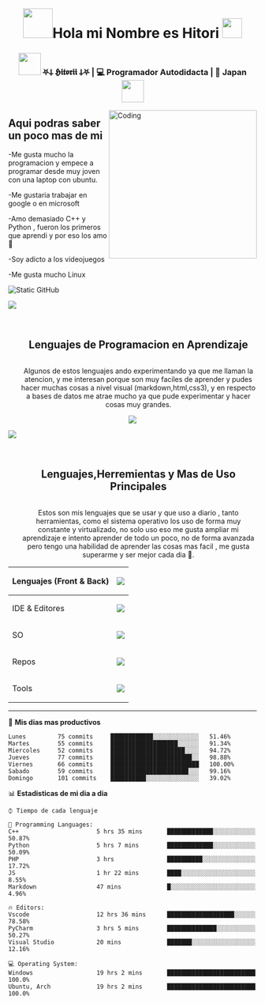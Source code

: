 <h1 align="center"><img src="https://media.tenor.com/HsT2hrwNDkcAAAAi/maxwell-cat.gif" width="60"><b>Hola mi Nombre es Hitori </b><img src="https://media.tenor.com/-GNA5aKsKYwAAAAi/gato-kl-cat.gif" width="40"></h1>

<div align="center">
<h3><img src="https://media.giphy.com/media/WUlplcMpOCEmTGBtBW/giphy.gif" width="45">  ⛧𐕣 𝕳𝖎𝖙𝖔𝖗𝖎𝖎 𐕣⛧  | 💻 Programador Autodidacta | 🌸 Japan <img src="https://media.giphy.com/media/WUlplcMpOCEmTGBtBW/giphy.gif" width="45"></h3>
</div>

<img align="right" alt="Coding" width="300" src="https://cdn.dribbble.com/users/1277312/screenshots/14733298/media/39b1045e593737587dd60e42c8422d1f.gif" >
<h2>Aqui podras saber un poco mas de mi</h2>

<div>
  <p>
  -Me gusta mucho la programacion y empece a programar desde muy joven con una laptop con ubuntu.
    
  -Me gustaria trabajar en google o en microsoft
  
  -Amo demasiado C++ y Python , fueron los primeros que aprendi y por eso los amo 💜
  
  -Soy adicto a los videojuegos
  
  -Me gusta mucho Linux
  
  </p>
</div>

<img src="https://img.shields.io/static/v1?label=Overview&message=IamHitori&color=f8efd4&style=for-the-badge&logo=GitHub" alt="Static GitHub">




<!-- barra de color  -->
<img src="https://user-images.githubusercontent.com/73097560/115834477-dbab4500-a447-11eb-908a-139a6edaec5c.gif"><br><br>


<!--h1 without bottom border-->
<div id="user-content-toc">
  <ul align="center">
    <summary><h2 style="display: inline-block">Lenguajes de Programacion en Aprendizaje</h2></summary>
    <p>Algunos de estos lenguajes ando experimentando ya que me llaman la atencion, y me interesan porque son muy faciles de aprender y pudes hacer muchas cosas a nivel visual (markdown,html,css3), y en respecto a bases de datos me atrae mucho ya que pude experimentar y hacer cosas muy grandes.</p>
  </ul>
</div>
<!--icons-->


<p align="center">
  <a href="https://skillicons.dev">
    <img src="https://skillicons.dev/icons?i=php,javascript,css,html,markdown&perline=14" />
  </a>
</p>

<!-- barra de color  -->
<img src="https://user-images.githubusercontent.com/73097560/115834477-dbab4500-a447-11eb-908a-139a6edaec5c.gif"><br><br>

<div id="user-content-toc">
  <ul align="center">
    <summary><h2 style="display: inline-block">Lenguajes,Herremientas y Mas de Uso Principales</h2></summary>
    <p>Estos son mis lenguajes que se usar y que uso a diario , tanto herramientas, como el sistema operativo los uso de forma muy constante y virtualizado, no solo uso eso me gusta ampliar mi aprendizaje e intento aprender de todo un poco, no de forma avanzada pero tengo una habilidad de aprender las cosas mas facil , me gusta superarme y ser mejor cada dia 💜.</p>
  </ul>
</div>

| Lenguajes (Front & Back) | <p align="center">   <a href="https://skillicons.dev">     <img src="https://skillicons.dev/icons?i=py,cpp&perline=14" />   </a> </p>                      |
|--------------------------|------------------------------------------------------------------------------------------------------------------------------------------------------------|
| IDE & Editores           | <p align="center">   <a href="https://skillicons.dev">     <img src="https://skillicons.dev/icons?i=pycharm,vscode,visualstudio&perline=14" />   </a> </p> |
| SO                       | <p align="center">   <a href="https://skillicons.dev">     <img src="https://skillicons.dev/icons?i=arch,ubuntu,windows&perline=14" />   </a> </p>         |
| Repos                    | <p align="center">   <a href="https://skillicons.dev">     <img src="https://skillicons.dev/icons?i=git,github&perline=14" />   </a> </p>                  |
| Tools                    | <p align="center">   <a href="https://skillicons.dev">     <img src="https://skillicons.dev/icons?i=obsidian,discord&perline=14" />   </a> </p>            |


**** 


📅 **Mis dias mas productivos** 

```text
Lunes         75 commits     ████████████░░░░░░░░░░░░░   51.46% 
Martes        55 commits     ███████████████████░░░░░░   91.34% 
Miercoles     52 commits     █████████████████████░░░░   94.72% 
Jueves        77 commits     ███████████████████████░░   98.88% 
Viernes       66 commits     █████████████████████████   100.00% 
Sabado        59 commits     ██████████████████████░░░   99.16% 
Domingo       101 commits    ██████████░░░░░░░░░░░░░░░   39.02%

```


📊 **Estadisticas de mi dia a dia** 

```text
⌚︎ Tiempo de cada lenguaje

💬 Programming Languages: 
C++                      5 hrs 35 mins       █████████████░░░░░░░░░░░░   50.87% 
Python                   5 hrs 7 mins        █████████████░░░░░░░░░░░░   50.09% 
PHP                      3 hrs               ██████████░░░░░░░░░░░░░░░   17.72% 
JS                       1 hr 22 mins        ████░░░░░░░░░░░░░░░░░░░░░   8.55% 
Markdown                 47 mins             █░░░░░░░░░░░░░░░░░░░░░░░░   4.96%

🔥 Editors: 
Vscode                   12 hrs 36 mins      ███████████████████░░░░░░   78.58% 
PyCharm                  3 hrs 5 mins        ██████████████░░░░░░░░░░░   50.27% 
Visual Studio            20 mins             ███████░░░░░░░░░░░░░░░░░░   12.16%

💻 Operating System: 
Windows                  19 hrs 2 mins       █████████████████████████   100.0%
Ubuntu, Arch             19 hrs 2 mins       █████████████████████████   100.0%


```








